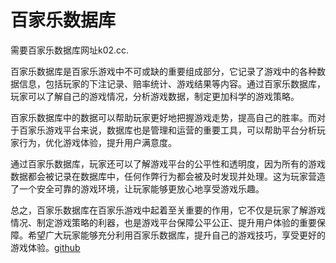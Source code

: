 # 百家乐数据库

需要百家乐数据库网址k02.cc.

百家乐数据库是百家乐游戏中不可或缺的重要组成部分，它记录了游戏中的各种数据信息，包括玩家的下注记录、赔率统计、游戏结果等内容。通过百家乐数据库，玩家可以了解自己的游戏情况，分析游戏数据，制定更加科学的游戏策略。

百家乐数据库中的数据可以帮助玩家更好地把握游戏走势，提高自己的胜率。而对于百家乐游戏平台来说，数据库也是管理和运营的重要工具，可以帮助平台分析玩家行为，优化游戏体验，提升用户满意度。

通过百家乐数据库，玩家还可以了解游戏平台的公平性和透明度，因为所有的游戏数据都会被记录在数据库中，任何作弊行为都会被及时发现并处理。这为玩家营造了一个安全可靠的游戏环境，让玩家能够更放心地享受游戏乐趣。

总之，百家乐数据库在百家乐游戏中起着至关重要的作用，它不仅是玩家了解游戏情况、制定游戏策略的利器，也是游戏平台保障公平公正、提升用户体验的重要保障。希望广大玩家能够充分利用百家乐数据库，提升自己的游戏技巧，享受更好的游戏体验。[github](https://github.com)